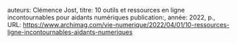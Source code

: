 auteurs: Clémence Jost, 
titre: 10 outils et ressources en ligne incontournables pour aidants numériques
publication:, 
année: 2022, 
p.,
URL: https://www.archimag.com/vie-numerique/2022/04/01/10-ressources-ligne-incontournables-aidants-numeriques

